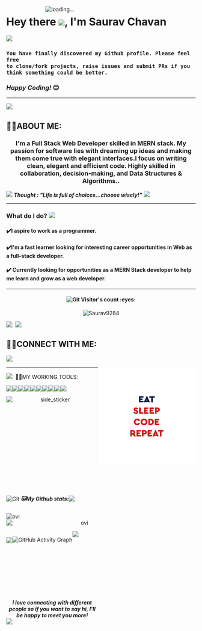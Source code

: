 <!---<h1 align="center">Hi <img src="https://media.giphy.com/media/hvRJCLFzcasrR4ia7z/giphy.gif" width="28">, I'm Saurav Chavan</h1>
<p align="center">
  <img src="https://readme-typing-svg.herokuapp.com/?lines=MERN+Stack+Developer&color=F77F18&center=true&width=500&height=40"/>
</p>
## 👨‍💻ABOUT ME: 
<h3 align="center">Solution-focused and detail-oriented aspiring full-stack developer. Capable of writing production-ready code using React, Redux, and CSS on the frontend to build single-page applications. Passionate about coding and strongly interested in working in a fast-paced environment.</h3>

<p align="left"> <img src="https://komarev.com/ghpvc/?username=Saurav9284&label=Profile%20views&color=red&style=for-the-badge" alt="" /> </p>

<img align="right" alt="Coder GIF" height=200 width=300 src="https://cdn.dribbble.com/users/14374/screenshots/3153764/media/08149640c0762f4fe83af0e15378d5bc.gif" />

<!--- - 💬 Ask me about *Web Development* --->

<!-- 📫 How to reach me :-  saurav178chavan@gmail.com

<!--- - 📄 Know about my experiences &nbsp; <a href="https://drive.google.com/file/d/1V6YjI9ekR3lIPcNDnVtJZhJCa14Nfmer/view?usp=sharing" target="blank"><img align="center" src="https://img.shields.io/badge/-Resume-orange?style=for-the-badge" alt="" /></a> --->

<!---## 👨‍💻 TECH STACK :

<div align="center" style="display: flex; flex-wrap: wrap;">
<img src="https://img.shields.io/badge/react-%2320232a.svg?style=for-the-badge&logo=react&logoColor=%2361DAFB" />
<img src="https://img.shields.io/badge/React_Router-CA4245?style=for-the-badge&logo=react-router&logoColor=white" />
<img src="https://img.shields.io/badge/redux-%23593d88.svg?style=for-the-badge&logo=redux&logoColor=white" />
<img src="https://img.shields.io/badge/HTML5-E34F26?style=for-the-badge&logo=html5&logoColor=white" />
<img src="https://img.shields.io/badge/CSS3-1572B6?style=for-the-badge&logo=css3&logoColor=white" />
<img src="https://img.shields.io/badge/JavaScript-323330?style=for-the-badge&logo=javascript&logoColor=F7DF1E" />
<img src="https://img.shields.io/badge/java-%23ED8B00.svg?style=for-the-badge&logo=java&logoColor=white" />
<img src="https://img.shields.io/badge/npm-CB3837?style=for-the-badge&logo=npm&logoColor=white" />
<img src="https://img.shields.io/badge/GitHub-100000?style=for-the-badge&logo=github&logoColor=white" />
<img src="https://img.shields.io/badge/GIT-E44C30?style=for-the-badge&logo=git&logoColor=white" />
</div>


## CONNECT WITH ME:
<p align="left">
<a href="https://www.linkedin.com/in/saurav-chavan/" target="https://www.linkedin.com/in/saurav-chavan/"><img align="center" src="https://img.shields.io/badge/-LinkedIn-0e76a8?style=for-the-badge&logo=Linkedin&logoColor=white" alt="" /></a>
</p>

## ✅ Github Stats :

<div align="center" style="display: flex; flex-wrap: wrap;">

<img width="400px" height="200px" align="center" src="https://github-readme-stats.vercel.app/api?username=Saurav9284&theme=neon&border_radius=2.7&show_icons=true" alt="Saurav Chavan" />
  
<img width="425px" height="200px" align="center" src="https://github-readme-streak-stats.herokuapp.com/?user=Saurav9284&theme=neon&border_radius=2.7&date_format=M%20j%5B%2C%20Y%5D" alt="Saurav Chavan" />
  
<img width="400px" height="200px" align="center" src="https://github-readme-stats.vercel.app/api/top-langs/?username=Saurav9284&theme=neon&border_radius=2.7" alt="Saurav Chavan" />
  
</div> --->


<!---- 👋 Hi, I’m @Saurav9284
- 👀 I’m interested in ...
- 🌱 I’m currently learning ...
- 💞️ I’m looking to collaborate on ...
- 📫 How to reach me ... --->

<!---
Saurav9284/Saurav9284 is a ✨ special ✨ repository because its `README.md` (this file) appears on your GitHub profile.
You can click the Preview link to take a look at your changes.
--->


<a href="#"><img align="right" width="400" src="https://user-images.githubusercontent.com/55389276/140866485-8fb1c876-9a8f-4d6a-98dc-08c4981eaf70.gif" alt="loading..."></a>
<h1 align="left" >Hey there <img src="https://media.giphy.com/media/hvRJCLFzcasrR4ia7z/giphy.gif" width="28">, I'm Saurav Chavan </h1>

<a href="#" align="center"><img src="https://readme-typing-svg.herokuapp.com?color=FFF&center=true&lines=1500%2B+Hours+of+Coding+Experience;700%2B+DSA+Questions+Solved;Data+Structure;Algorithm;MERN;Full+Stack+Web+Developer"></img></a>

<h4><samp><strong> You have finally discovered my Github profile. Please feel free  <br>  to clone/fork projects, raise issues and submit PRs if you think something could be better.</strong></samp></h4> 
<h3><i>Happy Coding!</i> 😊</h3>
<hr>


<img src="https://media.giphy.com/media/iY8CRBdQXODJSCERIr/giphy.gif" width="30px">&nbsp; 

 ## 👨‍💻ABOUT ME:
<h3 align="center">
I'm a Full Stack Web Developer skilled in MERN stack. My passion for software lies with dreaming up ideas and making them come true with elegant interfaces.I focus on writing clean, elegant and efficient code. Highly skilled in collaboration, decision-making, and Data Structures & Algorithms..</h3>


 <img src="https://media.giphy.com/media/gH3LO09IOiZIqePwv9/giphy.gif" width="50" /> <b><i align="center">Thought : "Life is full of choices…choose wisely!”</i></b> <img src="https://media.giphy.com/media/qjqUcgIyRjsl2/giphy.gif" width="50" />

 <hr>

 <h3> What do I do? <img src="https://media.giphy.com/media/XGma2iRIHTKkwqRkFl/giphy.gif" width="50"></h3>

<h4>✔️I aspire to work as a programmer.</h4>

<h4>✔️I'm a fast learner looking for interesting career opportunities in Web as a full-stack developer.</h4>

<h4>✔️ Currently looking for opportunities as a MERN Stack developer to help me learn and grow as a web developer.</h4>

<hr>

<h4 align="center"><img src="https://media.giphy.com/media/W5eoZHPpUx9sapR0eu/giphy.gif" width="30px" alt="Git"/>&nbsp;Visitor's count :eyes:</h4>

<p align="center"><img src="https://profile-counter.glitch.me/{Saurav9284}/count.svg" alt="Saurav9284" :: Visitor's Count" /></p>

<img src="https://media.giphy.com/media/iY8CRBdQXODJSCERIr/giphy.gif" width="30px">&nbsp;
<img src='https://raw.githubusercontent.com/ShahriarShafin/ShahriarShafin/main/Assets/handshake.gif' width="70px">
 ## 👨‍💻CONNECT WITH ME:


<p align="left">
  <a href="https://github.com/Saurav9284">
    <img align="left" src="https://encrypted-tbn0.gstatic.com/images?q=tbn:ANd9GcTqx2RrK8Eje0ohUMNvb--Dl5KJIrb8R1sSJA&usqp=CAU" width="32px"  />
  </a>
<a href="https://www.linkedin.com/in/saurav-chavan/" target="https://www.linkedin.com/in/saurav-chavan/"><img align="center" src="https://img.shields.io/badge/-LinkedIn-0e76a8?style=for-the-badge&logo=Linkedin&logoColor=white" alt="" /></a>
</p>
<img src ="https://github.com/shivam-singh-au17/shivam-singh-au17/blob/main/Images/imhd.gif?raw=true" align="right" width="260" height="260" />
<hr>
 <img src="https://media.giphy.com/media/iY8CRBdQXODJSCERIr/giphy.gif" width="30px">&nbsp;
 👨‍💻MY WORKING TOOLS:
<p>
<div align="center" style="display: flex; flex-wrap: wrap;">
<img src="https://img.shields.io/badge/react-%2320232a.svg?style=for-the-badge&logo=react&logoColor=%2361DAFB" />
<img src="https://img.shields.io/badge/React_Router-CA4245?style=for-the-badge&logo=react-router&logoColor=white" />
<img src="https://img.shields.io/badge/redux-%23593d88.svg?style=for-the-badge&logo=redux&logoColor=white" />
<img src="https://img.shields.io/badge/HTML5-E34F26?style=for-the-badge&logo=html5&logoColor=white" />
<img src="https://img.shields.io/badge/CSS3-1572B6?style=for-the-badge&logo=css3&logoColor=white" />
<img src="https://img.shields.io/badge/JavaScript-323330?style=for-the-badge&logo=javascript&logoColor=F7DF1E" />
<img src="https://img.shields.io/badge/java-%23ED8B00.svg?style=for-the-badge&logo=java&logoColor=white" />
<img src="https://img.shields.io/badge/npm-CB3837?style=for-the-badge&logo=npm&logoColor=white" />
<img src="https://img.shields.io/badge/GitHub-100000?style=for-the-badge&logo=github&logoColor=white" />
<img src="https://img.shields.io/badge/GIT-E44C30?style=for-the-badge&logo=git&logoColor=white" />
</p>
<hr>
 <img align="right" width=250px height=250px alt="side_sticker" src="https://media.giphy.com/media/TEnXkcsHrP4YedChhA/giphy.gif" />
<p align="center">
<img src="https://media.giphy.com/media/W5eoZHPpUx9sapR0eu/giphy.gif" width="30px" alt="Git"/>&nbsp;<i><b>🐱My Github stats:</b></i> 
</p>

<p align="center" >
<img src="http://github-readme-streak-stats.herokuapp.com?user=Saurav9284&theme=dark&hide_border=true&date_format=j%20M%5B%20Y%5D&fire=DD2727"  />
</p>
 
<p>
<a href="https://github.com/Saurav9284"><span>
<img align="left" src="https://github-readme-stats.vercel.app/api/top-langs?username=Saurav9284&show_icons=true&locale=en&layout=compact&theme=chartreuse-dark" alt="ovi"/>
<img align="right" src="https://github-readme-stats.vercel.app/api?username=Saurav9284&show_icons=true&locale=en&theme=chartreuse-dark" alt="ovi" width="400px"/>
</span></a> </p>

<br/><br/><br/><br/><br/><br/><br/><br/><br/>
<hr clear="both">
 <br/>
<p align="center">
<a href="https://github.com/Saurav9284"><span>
<img align="center" src="https://github-profile-summary-cards.vercel.app/api/cards/profile-details?username=Saurav9284&theme=dracula" />
</span></a> </p>

 <br/>
 
![GitHub Activity Graph](https://activity-graph.herokuapp.com/graph?username=Saurav9284&bg_color=000000&color=4fff67&line=4fff67&point=ffffff&area=true&hide_border=true) 


<hr clear="both">
<img src="https://media.giphy.com/media/LnQjpWaON8nhr21vNW/giphy.gif" width="60"> <em><b>I love connecting with different people so if you want to say hi, I'll be happy to meet you more!</b></em> <img src="https://media.giphy.com/media/7j2hfyeVcDtf2/giphy.gif" width="50" />
